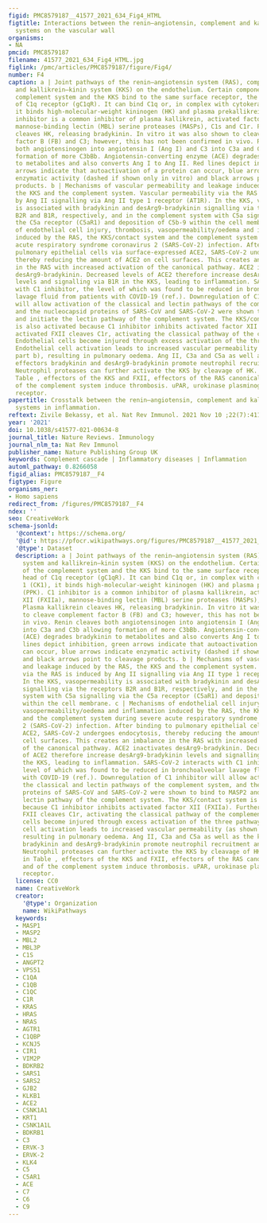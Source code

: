 ```yaml
---
figid: PMC8579187__41577_2021_634_Fig4_HTML
figtitle: Interactions between the renin–angiotensin, complement and kallikrein–kinin
  systems on the vascular wall
organisms:
- NA
pmcid: PMC8579187
filename: 41577_2021_634_Fig4_HTML.jpg
figlink: /pmc/articles/PMC8579187/figure/Fig4/
number: F4
caption: a | Joint pathways of the renin–angiotensin system (RAS), complement system
  and kallikrein–kinin system (KKS) on the endothelium. Certain components of the
  complement system and the KKS bind to the same surface receptor, the globular head
  of C1q receptor (gC1qR). It can bind C1q or, in complex with cytokeratin 1 (CK1),
  it binds high-molecular-weight kininogen (HK) and plasma prekallikrein (PPK). C1
  inhibitor is a common inhibitor of plasma kallikrein, activated factor XII (FXIIa),
  mannose-binding lectin (MBL) serine proteases (MASPs), C1s and C1r. Plasma kallikrein
  cleaves HK, releasing bradykinin. In vitro it was also shown to cleave complement
  factor B (FB) and C3; however, this has not been confirmed in vivo. Renin cleaves
  both angiotensinogen into angiotensin I (Ang I) and C3 into C3a and C3b allowing
  formation of more C3bBb. Angiotensin-converting enzyme (ACE) degrades bradykinin
  to metabolites and also converts Ang I to Ang II. Red lines depict inhibition, green
  arrows indicate that autoactivation of a protein can occur, blue arrows indicate
  enzymatic activity (dashed if shown only in vitro) and black arrows point to cleavage
  products. b | Mechanisms of vascular permeability and leakage induced by the RAS,
  the KKS and the complement system. Vascular permeability via the RAS is induced
  by Ang II signalling via Ang II type 1 receptor (AT1R). In the KKS, vasopermeability
  is associated with bradykinin and desArg9-bradykinin signalling via the receptors
  B2R and B1R, respectively, and in the complement system with C5a signalling via
  the C5a receptor (C5aR1) and deposition of C5b-9 within the cell membrane. c | Mechanisms
  of endothelial cell injury, thrombosis, vasopermeability/oedema and inflammation
  induced by the RAS, the KKS/contact system and the complement system during severe
  acute respiratory syndrome coronavirus 2 (SARS-CoV-2) infection. After binding to
  pulmonary epithelial cells via surface-expressed ACE2, SARS-CoV-2 undergoes endocytosis,
  thereby reducing the amount of ACE2 on cell surfaces. This creates an imbalance
  in the RAS with increased activation of the canonical pathway. ACE2 inactivates
  desArg9-bradykinin. Decreased levels of ACE2 therefore increase desArg9-bradykinin
  levels and signalling via B1R in the KKS, leading to inflammation. SARS-CoV-2 interacts
  with C1 inhibitor, the level of which was found to be reduced in bronchoalveolar
  lavage fluid from patients with COVID-19 (ref.). Downregulation of C1 inhibitor
  will allow activation of the classical and lectin pathways of the complement system,
  and the nucleocapsid proteins of SARS-CoV and SARS-CoV-2 were shown to bind to MASP2
  and initiate the lectin pathway of the complement system. The KKS/contact system
  is also activated because C1 inhibitor inhibits activated factor XII (FXIIa). Furthermore,
  activated FXII cleaves C1r, activating the classical pathway of the complement system.
  Endothelial cells become injured through excess activation of the three pathways.
  Endothelial cell activation leads to increased vascular permeability (as shown in
  part b), resulting in pulmonary oedema. Ang II, C3a and C5a as well as the kinin
  effectors bradykinin and desArg9-bradykinin promote neutrophil recruitment and inflammation.
  Neutrophil proteases can further activate the KKS by cleavage of HK. As listed in
  Table , effectors of the KKS and FXII, effectors of the RAS canonical pathway and
  of the complement system induce thrombosis. uPAR, urokinase plasminogen activator
  receptor.
papertitle: Crosstalk between the renin–angiotensin, complement and kallikrein–kinin
  systems in inflammation.
reftext: Zivile Bekassy, et al. Nat Rev Immunol. 2021 Nov 10 ;22(7):411-428.
year: '2021'
doi: 10.1038/s41577-021-00634-8
journal_title: Nature Reviews. Immunology
journal_nlm_ta: Nat Rev Immunol
publisher_name: Nature Publishing Group UK
keywords: Complement cascade | Inflammatory diseases | Inflammation
automl_pathway: 0.8266058
figid_alias: PMC8579187__F4
figtype: Figure
organisms_ner:
- Homo sapiens
redirect_from: /figures/PMC8579187__F4
ndex: ''
seo: CreativeWork
schema-jsonld:
  '@context': https://schema.org/
  '@id': https://pfocr.wikipathways.org/figures/PMC8579187__41577_2021_634_Fig4_HTML.html
  '@type': Dataset
  description: a | Joint pathways of the renin–angiotensin system (RAS), complement
    system and kallikrein–kinin system (KKS) on the endothelium. Certain components
    of the complement system and the KKS bind to the same surface receptor, the globular
    head of C1q receptor (gC1qR). It can bind C1q or, in complex with cytokeratin
    1 (CK1), it binds high-molecular-weight kininogen (HK) and plasma prekallikrein
    (PPK). C1 inhibitor is a common inhibitor of plasma kallikrein, activated factor
    XII (FXIIa), mannose-binding lectin (MBL) serine proteases (MASPs), C1s and C1r.
    Plasma kallikrein cleaves HK, releasing bradykinin. In vitro it was also shown
    to cleave complement factor B (FB) and C3; however, this has not been confirmed
    in vivo. Renin cleaves both angiotensinogen into angiotensin I (Ang I) and C3
    into C3a and C3b allowing formation of more C3bBb. Angiotensin-converting enzyme
    (ACE) degrades bradykinin to metabolites and also converts Ang I to Ang II. Red
    lines depict inhibition, green arrows indicate that autoactivation of a protein
    can occur, blue arrows indicate enzymatic activity (dashed if shown only in vitro)
    and black arrows point to cleavage products. b | Mechanisms of vascular permeability
    and leakage induced by the RAS, the KKS and the complement system. Vascular permeability
    via the RAS is induced by Ang II signalling via Ang II type 1 receptor (AT1R).
    In the KKS, vasopermeability is associated with bradykinin and desArg9-bradykinin
    signalling via the receptors B2R and B1R, respectively, and in the complement
    system with C5a signalling via the C5a receptor (C5aR1) and deposition of C5b-9
    within the cell membrane. c | Mechanisms of endothelial cell injury, thrombosis,
    vasopermeability/oedema and inflammation induced by the RAS, the KKS/contact system
    and the complement system during severe acute respiratory syndrome coronavirus
    2 (SARS-CoV-2) infection. After binding to pulmonary epithelial cells via surface-expressed
    ACE2, SARS-CoV-2 undergoes endocytosis, thereby reducing the amount of ACE2 on
    cell surfaces. This creates an imbalance in the RAS with increased activation
    of the canonical pathway. ACE2 inactivates desArg9-bradykinin. Decreased levels
    of ACE2 therefore increase desArg9-bradykinin levels and signalling via B1R in
    the KKS, leading to inflammation. SARS-CoV-2 interacts with C1 inhibitor, the
    level of which was found to be reduced in bronchoalveolar lavage fluid from patients
    with COVID-19 (ref.). Downregulation of C1 inhibitor will allow activation of
    the classical and lectin pathways of the complement system, and the nucleocapsid
    proteins of SARS-CoV and SARS-CoV-2 were shown to bind to MASP2 and initiate the
    lectin pathway of the complement system. The KKS/contact system is also activated
    because C1 inhibitor inhibits activated factor XII (FXIIa). Furthermore, activated
    FXII cleaves C1r, activating the classical pathway of the complement system. Endothelial
    cells become injured through excess activation of the three pathways. Endothelial
    cell activation leads to increased vascular permeability (as shown in part b),
    resulting in pulmonary oedema. Ang II, C3a and C5a as well as the kinin effectors
    bradykinin and desArg9-bradykinin promote neutrophil recruitment and inflammation.
    Neutrophil proteases can further activate the KKS by cleavage of HK. As listed
    in Table , effectors of the KKS and FXII, effectors of the RAS canonical pathway
    and of the complement system induce thrombosis. uPAR, urokinase plasminogen activator
    receptor.
  license: CC0
  name: CreativeWork
  creator:
    '@type': Organization
    name: WikiPathways
  keywords:
  - MASP1
  - MASP2
  - MBL2
  - MBL3P
  - C1S
  - ANGPT2
  - VPS51
  - C1QA
  - C1QB
  - C1QC
  - C1R
  - KRAS
  - HRAS
  - NRAS
  - AGTR1
  - C1QBP
  - KCNJ5
  - CIR1
  - VIM2P
  - BDKRB2
  - SARS1
  - SARS2
  - GJB2
  - KLKB1
  - ACE2
  - CSNK1A1
  - KRT1
  - CSNK1A1L
  - BDKRB1
  - C3
  - ERVK-3
  - ERVK-2
  - KLK4
  - C5
  - C5AR1
  - ACE
  - C7
  - C6
  - C9
---
```

